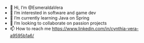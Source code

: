 - 👋 Hi, I’m @EsmeraldaVera
- 👀 I’m interested in software and game dev
- 🌱 I’m currently learning Java on Spring
- 💞️ I’m looking to collaborate on passion projects
- 📫 How to reach me https://www.linkedin.com/in/cynthia-vera-a9595b1a6/

<!---
EsmeraldaVera/EsmeraldaVera is a ✨ special ✨ repository because its `README.md` (this file) appears on your GitHub profile.
You can click the Preview link to take a look at your changes.
--->
